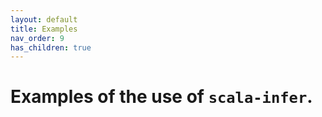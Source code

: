 ```yaml
---
layout: default
title: Examples
nav_order: 9
has_children: true
---
```

# Examples of the use of `scala-infer`.
